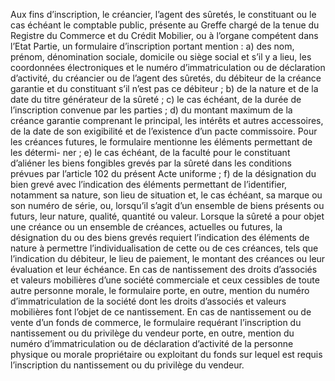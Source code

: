Aux fins d’inscription, le créancier, l’agent des sûretés, le constituant ou le cas
échéant le comptable public, présente au Greffe chargé de la tenue du Registre du Commerce
et du Crédit Mobilier, ou à l’organe compétent dans l’Etat Partie, un formulaire d’inscription
portant mention :
a) des nom, prénom, dénomination sociale, domicile ou siège social et s’il y a lieu, les
coordonnées électroniques et le numéro d’immatriculation ou de déclaration d’activité, du
créancier ou de l’agent des sûretés, du débiteur de la créance garantie et du constituant s’il
n’est pas ce débiteur ;
b) de la nature et de la date du titre générateur de la sûreté ; c) le cas
échéant, de la durée de l’inscription convenue par les parties ; d) du
montant maximum de la créance garantie comprenant le principal, les intérêts et
autres accessoires, de la date de son exigibilité et de l’existence d’un pacte
commissoire. Pour les créances futures, le formulaire mentionne les éléments
permettant de les détermi- ner ;
e) le cas échéant, de la faculté pour le constituant d’aliéner les biens
fongibles grevés par
la sûreté dans les conditions prévues par l’article 102 du présent Acte uniforme
; f) de la désignation du bien grevé avec l’indication des éléments permettant
de l’identifier, notamment sa nature, son lieu de situation et, le cas échéant,
sa marque ou son numéro de série, ou, lorsqu’il s’agit d’un ensemble de biens
présents ou futurs, leur nature, qualité, quantité ou valeur.
Lorsque la sûreté a pour objet une créance ou un ensemble de créances, actuelles
ou futures, la désignation du ou des biens grevés requiert l’indication des
éléments de nature à permettre l’individualisation de cette ou de ces créances,
tels que l’indication du débiteur, le lieu de paiement, le montant des créances
ou leur évaluation et leur échéance.
En cas de nantissement des droits d’associés et valeurs mobilières d’une société
commerciale et ceux cessibles de toute autre personne morale, le formulaire
porte, en outre, mention du numéro d’immatriculation de la société dont les
droits d’associés et valeurs mobilières font l’objet de ce nantissement.
En cas de nantissement ou de vente d’un fonds de commerce, le formulaire
requérant l’inscription du nantissement ou du privilège du vendeur porte, en
outre, mention du numéro d’immatriculation ou de déclaration d’activité de la
personne physique ou morale propriétaire ou exploitant du fonds sur lequel est
requis l’inscription du nantissement ou du privilège du vendeur.